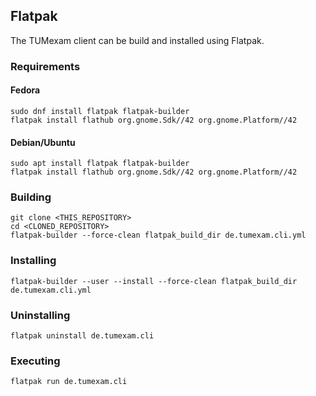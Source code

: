 ## Flatpak
The TUMexam client can be build and installed using Flatpak.

### Requirements
#### Fedora
```
sudo dnf install flatpak flatpak-builder
flatpak install flathub org.gnome.Sdk//42 org.gnome.Platform//42
```

#### Debian/Ubuntu
```
sudo apt install flatpak flatpak-builder
flatpak install flathub org.gnome.Sdk//42 org.gnome.Platform//42
```

### Building
```
git clone <THIS_REPOSITORY>
cd <CLONED_REPOSITORY>
flatpak-builder --force-clean flatpak_build_dir de.tumexam.cli.yml
```

### Installing
```
flatpak-builder --user --install --force-clean flatpak_build_dir de.tumexam.cli.yml
```

### Uninstalling
```
flatpak uninstall de.tumexam.cli
```

### Executing
```
flatpak run de.tumexam.cli
```